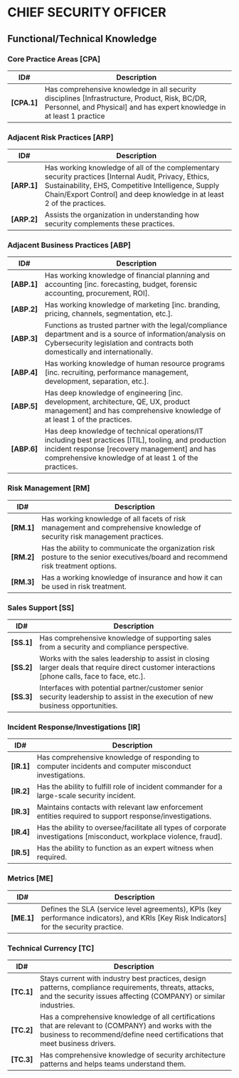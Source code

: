 # CHIEF SECURITY OFFICER

## Functional/Technical Knowledge

<!--- Add comments here for this area --->

### Core Practice Areas [CPA]

| ID# |  Description |
| --- |  ----------- |
|  **[CPA.1]**    |     Has comprehensive knowledge in all security disciplines [Infrastructure, Product, Risk, BC/DR, Personnel, and Physical] and has expert knowledge in at least 1 practice         |

<!--- Add comments here for this area --->

### Adjacent Risk Practices [ARP]

| ID# |  Description |
| --- |  ----------- |
|  **[ARP.1]**    | Has working knowledge of all of the complementary security practices [Internal Audit, Privacy, Ethics, Sustainability, EHS, Competitive Intelligence, Supply Chain/Export Control] and deep knowledge in at least 2 of the practices. |
|  **[ARP.2]**    | Assists the organization in understanding how security complements these practices. |

<!--- Add comments here for this area --->

### Adjacent Business Practices [ABP]

| ID# |  Description |
| --- |  ----------- |
|  **[ABP.1]**    |Has working knowledge of financial planning and accounting [inc. forecasting, budget, forensic accounting, procurement, ROI]. |
|  **[ABP.2]**    | Has working knowledge of marketing [inc. branding, pricing, channels, segmentation, etc.].|
|  **[ABP.3]**    | Functions as trusted partner with the legal/compliance department and is a source of information/analysis on Cybersecurity legislation and contracts both domestically and internationally.|
|  **[ABP.4]**    | Has working knowledge of human resource programs [inc. recruiting, performance management, development, separation, etc.].|
|  **[ABP.5]**    | Has deep knowledge of engineering [inc. development, architecture, QE, UX, product management] and has comprehensive knowledge of at least 1 of the practices.|
|  **[ABP.6]**    | Has deep knowledge of technical operations/IT including best practices [ITIL], tooling, and production incident response [recovery management] and has comprehensive knowledge of at least 1 of the practices.|

<!--- Add comments here for this area --->

### Risk Management [RM]

| ID# |  Description |
| --- |  ----------- |
|  **[RM.1]**    | Has working knowledge of all facets of risk management and comprehensive knowledge of security risk management practices.|
|  **[RM.2]**    | Has the ability to communicate the organization risk posture to the senior executives/board and recommend risk treatment options.|
|  **[RM.3]**    |Has a working knowledge of insurance and how it can be used in risk treatment. |

<!--- Add comments here for this area --->

### Sales Support [SS]
| ID# |  Description |
| --- |  ----------- |
|  **[SS.1]**    | Has comprehensive knowledge of supporting sales from a security and compliance perspective.|
|  **[SS.2]**    | Works with the sales leadership to assist in closing larger deals that require direct customer interactions [phone calls, face to face, etc.].|
|  **[SS.3]**    | Interfaces with potential partner/customer senior security leadership to assist in the execution of new business opportunities.|

<!--- Add comments here for this area --->

### Incident Response/Investigations [IR] 

| ID# |  Description |
| --- |  ----------- |
|  **[IR.1]**    |Has comprehensive knowledge of responding to computer incidents and computer misconduct investigations. |
|  **[IR.2]**    | Has the ability to fulfill role of incident commander for a large-scale security incident.|
|  **[IR.3]**    |Maintains contacts with relevant law enforcement entities required to support response/investigations. |
|  **[IR.4]**    |Has the ability to oversee/facilitate all types of corporate investigations [misconduct, workplace violence, fraud]. |
|  **[IR.5]**    | Has the ability to function as an expert witness when required.|

<!--- Add comments here for this area --->

### Metrics [ME]

| ID# |  Description |
| --- |  ----------- |
|  **[ME.1]**    |Defines the SLA (service level agreements), KPIs (key performance indicators), and KRIs [Key Risk Indicators] for the security practice. |

<!--- Add comments here for this area --->

### Technical Currency [TC]

| ID# |  Description |
| --- |  ----------- |
|  **[TC.1]**    | Stays current with industry best practices, design patterns, compliance requirements, threats, attacks, and the security issues affecting (COMPANY) or similar industries.|
|  **[TC.2]**    |Has a comprehensive knowledge of all certifications that are relevant to (COMPANY) and works with the business to recommend/define need certifications that meet business drivers. |
|  **[TC.3]**    |Has comprehensive knowledge of security architecture patterns and helps teams understand them. |
